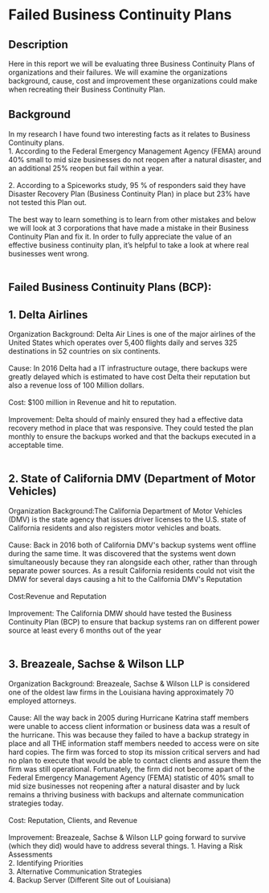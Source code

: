 <h1>Failed Business Continuity Plans </h1>
<h2>Description</h2>

Here in this report we will be evaluating three Business Continuity Plans of organizations and their failures. We will examine the organizations background, cause, cost and improvement these organizations could make when  recreating their Business Continuity Plan. 
 <br>



<h2>Background</h2>
In my research I have found two interesting facts as it relates to Business Continuity plans. <br>
1. According to the Federal Emergency Management Agency (FEMA) around  40% small to mid size businesses do not reopen after a natural disaster, and an additional 25% reopen but fail within a year. <br><br>
2. According to a Spiceworks study, 95 % of responders said they have Disaster Recovery Plan (Business Continuity Plan) in place but 23% have not tested this Plan out. <br><br>
The best way to learn something is to learn from other mistakes and below we will look at 3 corporations that have made a mistake in their Business Continuity Plan and fix it. In order to fully appreciate the value of an effective business continuity plan, it’s helpful to take a look at where real businesses went wrong. <br>

<br />

<h2>Failed Business Continuity Plans (BCP):</h2>
<h2>1. Delta Airlines</h2>
Organization Background: Delta Air Lines is one of the major airlines of the United States which operates over 5,400 flights daily and serves 325 destinations in 52 countries on six continents.<br> <br>
Cause: In 2016 Delta had a IT infrastructure outage, there backups were greatly delayed which is estimated to have cost Delta their reputation but also a revenue loss of 100 Million dollars. <br> <br>
Cost: $100 million in Revenue and hit to reputation.<br> <br>
Improvement: Delta should of mainly ensured they had a effective data recovery method in place that was responsive. They could tested the plan monthly to ensure the backups worked and that the backups executed in a acceptable time. <br> <br>


<h2>2. State of California DMV (Department of Motor Vehicles) </h2>
Organization Background:The California Department of Motor Vehicles (DMV) is the state agency that issues driver licenses to the  U.S. state of California residents and also registers motor vehicles and boats.<br> <br>
Cause: Back in 2016 both of California DMV's backup systems went offline during the same time. It was discovered that the systems went down simultaneously because they ran alongside each other, rather than through separate power sources. As a result California residents could not visit the DMW for several days causing a hit to the California DMV's Reputation <br> <br>
Cost:Revenue and Reputation <br> <br>
Improvement: The California DMW should have tested the Business Continuity Plan (BCP) to ensure that backup systems ran on different power source at least every 6 months out of the year<br> <br>

<h2>3. Breazeale, Sachse & Wilson LLP</h2>
Organization Background: Breazeale, Sachse & Wilson LLP is considered one of the oldest law firms in the Louisiana having approximately 70 employed attorneys.<br> <br>
Cause: All the way back in 2005 during Hurricane Katrina staff members were unable to  access client information or business data was a result of the hurricane. This was because they failed to have a backup strategy in place and all THE information staff members needed to access were on site hard copies. The firm was forced to stop its mission critical servers and had no plan to execute that would be able to contact clients and assure them the firm was still operational. Fortunately, the firm did not become apart of the Federal Emergency Management Agency (FEMA) statistic of 40% small to mid size businesses not reopening after a natural disaster and by luck remains a thriving business with backups and alternate communication strategies today.<br> <br>
Cost: Reputation, Clients, and Revenue  <br> <br>
Improvement: Breazeale, Sachse & Wilson LLP going forward to survive (which they did) would have to address several things. 
1. Having a Risk Assessments <br> 
2. Identifying Priorities <br> 
3. Alternative Communication Strategies  <br> 
4. Backup Server (Different Site out of Louisiana) <br> <br>
